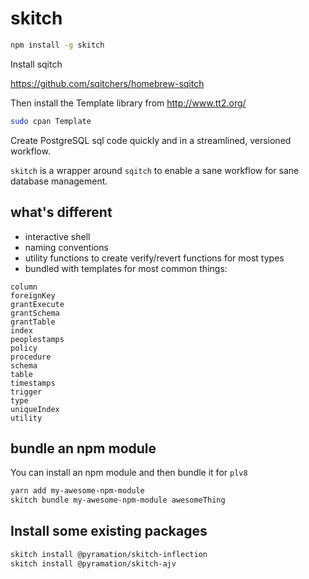 # skitch

```sh
npm install -g skitch
```

Install sqitch

https://github.com/sqitchers/homebrew-sqitch

Then install the Template library from http://www.tt2.org/

```sh
sudo cpan Template
```
Create PostgreSQL sql code quickly and in a streamlined, versioned workflow.

`skitch` is a wrapper around `sqitch` to enable a sane workflow for sane database management.

## what's different

* interactive shell
* naming conventions
* utility functions to create verify/revert functions for most types
* bundled with templates for most common things:

```
column
foreignKey
grantExecute
grantSchema
grantTable
index
peoplestamps
policy
procedure
schema
table
timestamps
trigger
type
uniqueIndex
utility
```

## bundle an npm module

You can install an npm module and then bundle it for `plv8`

```sh
yarn add my-awesome-npm-module
skitch bundle my-awesome-npm-module awesomeThing
```

## Install some existing packages

```sh
skitch install @pyramation/skitch-inflection
skitch install @pyramation/skitch-ajv
```
